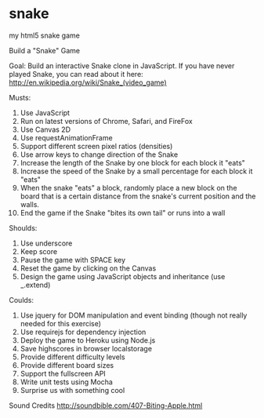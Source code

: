 snake
=====

my html5 snake game

Build a "Snake" Game

Goal:
Build an interactive Snake clone in JavaScript. If you have never played Snake, you can read about it here: http://en.wikipedia.org/wiki/Snake_(video_game)

Musts:
1.	Use JavaScript
2.	Run on latest versions of Chrome, Safari, and FireFox
3.	Use Canvas 2D
4.	Use requestAnimationFrame
5.	Support different screen pixel ratios (densities)
6.	Use arrow keys to change direction of the Snake
7.	Increase the length of the Snake by one block for each block it "eats"
8.	Increase the speed of the Snake by a small percentage for each block it "eats"
9.	When the snake "eats" a block, randomly place a new block on the board that is a certain distance from the snake's current position and the walls.
10.	End the game if the Snake "bites its own tail" or runs into a wall

Shoulds:
1.	Use underscore
2.	Keep score
3.	Pause the game with SPACE key
4.	Reset the game by clicking on the Canvas
5.	Design the game using JavaScript objects and inheritance (use _.extend)

Coulds:
1.	Use jquery for DOM manipulation and event binding (though not really needed for this exercise)
2.	Use requirejs for dependency injection
3.	Deploy the game to Heroku using Node.js
4.	Save highscores in browser localstorage
5.	Provide different difficulty levels
6.	Provide different board sizes
7.	Support the fullscreen API
8.	Write unit tests using Mocha
9.	Surprise us with something cool


Sound Credits
http://soundbible.com/407-Biting-Apple.html
